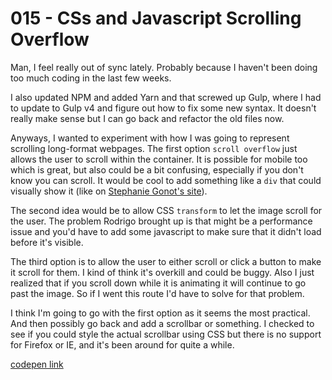 # 015 - CSs and Javascript Scrolling Overflow

Man, I feel really out of sync lately. Probably because I haven't been doing too much coding in the last few weeks.

I also updated NPM and added Yarn and that screwed up Gulp, where I had to update to Gulp v4 and figure out how to fix some new syntax. It doesn't really make sense but I can go back and refactor the old files now.

Anyways, I wanted to experiment with how I was going to represent scrolling long-format webpages. The first option `scroll overflow` just allows the user to scroll within the container. It is possible for mobile too which is great, but also could be a bit confusing, especially if you don't know you can scroll. It would be cool to add something like a `div` that could visually show it (like on [Stephanie Gonot's site](http://stephaniegonot.com/converse-one-star)).

The second idea would be to allow CSS `transform` to let the image scroll for the user. The problem Rodrigo brought up is that might be a performance issue and you'd have to add some javascript to make sure that it didn't load before it's visible.

The third option is to allow the user to either scroll or click a button to make it scroll for them. I kind of think it's overkill and could be buggy. Also I just realized that if you scroll down while it is animating it will continue to go past the image. So if I went this route I'd have to solve for that problem.

I think I'm going to go with the first option as it seems the most practical. And then possibly go back and add a scrollbar or something. I checked to see if you could style the actual scrollbar using CSS but there is no support for Firefox or IE, and it's been around for quite a while.

[codepen link](https://codepen.io/buildingsareheavy/pen/XydPyZ)
